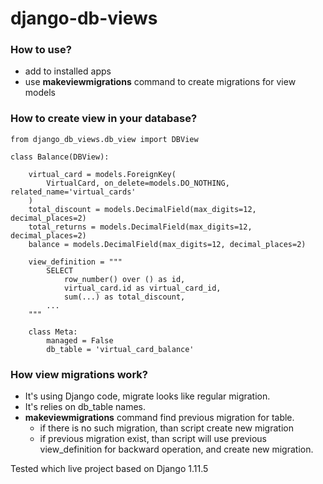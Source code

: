 # django-db-views

### How to use?
   - add to installed apps
   - use **makeviewmigrations** command to create migrations for view models


### How to create view in your database?

    from django_db_views.db_view import DBView
    
    class Balance(DBView):

        virtual_card = models.ForeignKey(
            VirtualCard, on_delete=models.DO_NOTHING, related_name='virtual_cards'
        )
        total_discount = models.DecimalField(max_digits=12, decimal_places=2)
        total_returns = models.DecimalField(max_digits=12, decimal_places=2)
        balance = models.DecimalField(max_digits=12, decimal_places=2)
        
        view_definition = """
            SELECT
                row_number() over () as id,
                virtual_card.id as virtual_card_id,
                sum(...) as total_discount,
            ...
        """
    
        class Meta:
            managed = False
            db_table = 'virtual_card_balance'

### How view migrations work?
   - It's using Django code, migrate looks like regular migration. 
   - It's relies on db_table names. 
   - **makeviewmigrations**  command find previous migration for table.
      - if there is no such migration, than script create new migration
      - if previous migration exist, than script will use previous view_definition for backward operation, and create new migration.

Tested which live project based on Django 1.11.5
